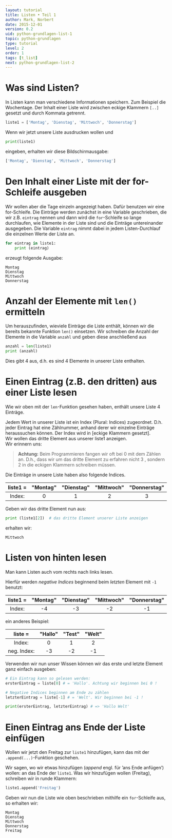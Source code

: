 ```yaml
---
layout: tutorial
title: Listen • Teil 1
author: Mark, Norbert
date: 2015-12-01
version: 0.2
uid: python-grundlagen-list-1
topic: python-grundlagen
type: tutorial
level: 2
order: 1
tags: [t_list]
next: python-grundlagen-list-2
---
```


# Was sind Listen?

In Listen kann man verschiedene Informationen speichern. Zum Beispiel
die Wochentage. Der Inhalt einer Liste wird zwischen eckige Klammern `[..]`
gesetzt und durch Kommata getrennt.

```python
liste1 = ['Montag', 'Dienstag', 'Mittwoch', 'Donnerstag']  
```

Wenn wir jetzt unsere Liste ausdrucken wollen und

```python
print(liste1)
```

eingeben, erhalten wir diese Bildschirmausgabe:

```python
['Montag', 'Dienstag', 'Mittwoch', 'Donnerstag']  
```

# Den Inhalt einer Liste mit der for-Schleife ausgeben

Wir wollen aber die Tage einzeln angezeigt haben. Dafür benutzen wir
eine for-Schleife. Die Einträge werden zunächst in eine Variable
geschrieben, die wir z.B. `eintrag` nennen und dann wird die `for`-Schleife so lange durchlaufen, wie Elemente in der Liste sind und die Einträge untereinander ausgegeben. Die Variable `eintrag` nimmt dabei in jedem Listen-Durchlauf die einzelnen Werte der Liste an.

```python
for eintrag in liste1:  
	print (eintrag)  
```

erzeugt folgende Ausgabe:

```
Montag  
Dienstag  
Mittwoch  
Donnerstag  
```

# Anzahl der Elemente mit `len()` ermitteln

Um herauszufinden, wieviele Einträge die Liste enthält, können wir die
bereits bekannte Funktion `len()` einsetzen. Wir schreiben die Anzahl der
Elemente in die Variable `anzahl` und geben diese anschließend aus

```python
anzahl = len(liste1)  
print (anzahl)  
```  

Dies gibt 4 aus, d.h. es sind 4 Elemente in unserer Liste enthalten.

# Einen Eintrag (z.B. den dritten) aus einer Liste lesen

Wie wir oben mit der `len`-Funktion gesehen haben, enthält unsere Liste 4
Einträge.

Jedem Wert in unserer Liste ist ein Index (Plural: Indices) zugeordnet.
D.h. jeder Eintrag hat eine Zählnummer, anhand derer wir einzelne
Einträge heraussuchen können. Der Index wird in [eckige Klammern
gesetzt].  
Wir wollen das dritte Element aus unserer liste1 anzeigen.  
Wir erinnern uns:

> **Achtung:** Beim Programmieren fangen wir oft bei 0 mit dem Zählen an.
> D.h., dass wir um das dritte Element zu erfahren nicht 3 , sondern 2 in die eckigen Klammern schreiben müssen.

Die Einträge in unsere Liste haben also folgende Indices.

| liste1 = | "Montag" | "Dienstag" | "Mittwoch" | "Donnerstag" |
|:--------:|:--------:|:----------:|:----------:|:------------:|
| Index:   | 0        | 1          | 2          | 3            |

Geben wir das dritte Element nun aus:

```python
print (liste1[2])  # das dritte Element unserer Liste anzeigen
```

erhalten wir:

```   
Mittwoch
```  

# Listen von hinten lesen

Man kann Listen auch vom rechts nach links lesen.

Hierfür werden *negative Indices* beginnend beim *letzten* Element mit `-1` benutzt:

| liste1 = | "Montag" | "Dienstag" | "Mittwoch" | "Donnerstag" |
|:--------:|:--------:|:----------:|:----------:|:------------:|
| Index:   | -4       | -3         | -2         | -1           |

ein anderes Beispiel:

| liste =     | "Hallo" | "Test" | "Welt" |
|:-----------:|:-------:|:------:|:------:|
| Index:      | 0       | 1      | 2      |
| neg. Index: | -3      | -2     | -1     |

Verwenden wir nun unser Wissen können wir das erste und letzte Element
ganz einfach ausgeben:

```python
# Ein Eintrag kann so gelesen werden:   
ersterEintrag = liste[0] # = 'Hallo'. Achtung wir beginnen bei 0 !

# Negative Indices beginnen am Ende zu zählen  
letzterEintrag = liste[-1] # = 'Welt'. Wir beginnen bei -1 !

print(ersterEintrag, letzterEintrag) # => 'Hallo Welt'
```  

# Einen Eintrag ans Ende der Liste einfügen

Wollen wir jetzt den Freitag zur `liste1` hinzufügen, kann das mit der `.append(...)`-Funktion geschehen.  

Wir sagen, wo wir etwas hinzufügen (_append_ engl. für ’ans Ende anfügen’)
wollen: an das Ende der `liste1`. Was wir hinzufügen wollen (Freitag), schreiben
wir in runde Klammern:

```python
liste1.append('Freitag')
```

Geben wir nun die Liste wie oben beschrieben mithilfe ein `for`-Schleife aus,
so erhalten wir:

```
Montag  
Dienstag  
Mittwoch  
Donnerstag  
Freitag  
```  
